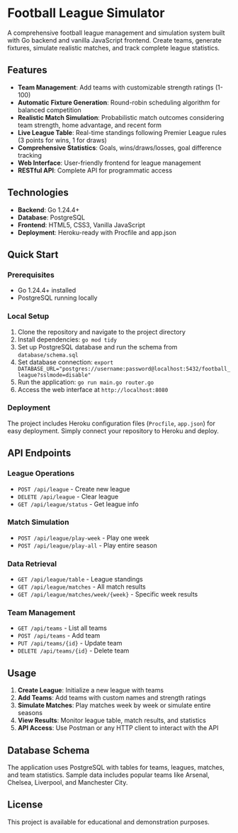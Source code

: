 # Football League Simulator

A comprehensive football league management and simulation system built with Go backend and vanilla JavaScript frontend. Create teams, generate fixtures, simulate realistic matches, and track complete league statistics.

## Features

- **Team Management**: Add teams with customizable strength ratings (1-100)
- **Automatic Fixture Generation**: Round-robin scheduling algorithm for balanced competition
- **Realistic Match Simulation**: Probabilistic match outcomes considering team strength, home advantage, and recent form
- **Live League Table**: Real-time standings following Premier League rules (3 points for wins, 1 for draws)
- **Comprehensive Statistics**: Goals, wins/draws/losses, goal difference tracking
- **Web Interface**: User-friendly frontend for league management
- **RESTful API**: Complete API for programmatic access

## Technologies

- **Backend**: Go 1.24.4+
- **Database**: PostgreSQL
- **Frontend**: HTML5, CSS3, Vanilla JavaScript
- **Deployment**: Heroku-ready with Procfile and app.json

## Quick Start

### Prerequisites
- Go 1.24.4+ installed
- PostgreSQL running locally

### Local Setup
1. Clone the repository and navigate to the project directory
2. Install dependencies: `go mod tidy`
3. Set up PostgreSQL database and run the schema from `database/schema.sql`
4. Set database connection: `export DATABASE_URL="postgres://username:password@localhost:5432/football_league?sslmode=disable"`
5. Run the application: `go run main.go router.go`
6. Access the web interface at `http://localhost:8080`

### Deployment
The project includes Heroku configuration files (`Procfile`, `app.json`) for easy deployment. Simply connect your repository to Heroku and deploy.

## API Endpoints

### League Operations
- `POST /api/league` - Create new league
- `DELETE /api/league` - Clear league
- `GET /api/league/status` - Get league info

### Match Simulation
- `POST /api/league/play-week` - Play one week
- `POST /api/league/play-all` - Play entire season

### Data Retrieval
- `GET /api/league/table` - League standings
- `GET /api/league/matches` - All match results
- `GET /api/league/matches/week/{week}` - Specific week results

### Team Management
- `GET /api/teams` - List all teams
- `POST /api/teams` - Add team
- `PUT /api/teams/{id}` - Update team
- `DELETE /api/teams/{id}` - Delete team

## Usage

1. **Create League**: Initialize a new league with teams
2. **Add Teams**: Add teams with custom names and strength ratings
3. **Simulate Matches**: Play matches week by week or simulate entire seasons
4. **View Results**: Monitor league table, match results, and statistics
5. **API Access**: Use Postman or any HTTP client to interact with the API

## Database Schema

The application uses PostgreSQL with tables for teams, leagues, matches, and team statistics. Sample data includes popular teams like Arsenal, Chelsea, Liverpool, and Manchester City.

## License

This project is available for educational and demonstration purposes.
